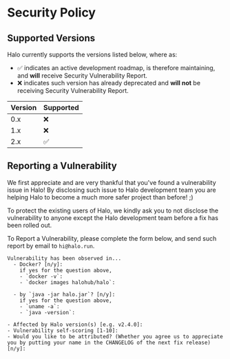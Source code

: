 # Security Policy

## Supported Versions

Halo currently supports the versions listed below, where as:

- :white_check_mark: indicates an active development roadmap, is therefore maintaining, and **will** receive Security
  Vulnerability Report.
- :x: indicates such version has already deprecated and **will not** be receiving Security Vulnerability Report.

| Version | Supported          |
| ------- | ------------------ |
| 0.x     | :x:                |
| 1.x     | :x:                |
| 2.x     | :white_check_mark: |

## Reporting a Vulnerability

We first appreciate and are very thankful that you've found a vulnerability issue in Halo! By disclosing such issue to
Halo development team you are helping Halo to become a much more safer project than before! ;)

To protect the existing users of Halo, we kindly ask you to not disclose the vulnerability to anyone except the Halo
development team before a fix has been rolled out.

To Report a Vulnerability, please complete the form below, and send such report by email to `hi@halo.run`.

```
Vulnerability has been observed in...
  - Docker? [n/y]: 
    if yes for the question above,
    - `docker -v`: 
    - `docker images halohub/halo`: 
  
  - by `java -jar halo.jar`? [n/y]: 
    if yes for the question above,
    - `uname -a`: 
    - `java -version`: 
 
- Affected by Halo version(s) [e.g. v2.4.0]: 
- Vulnerability self-scoring [1-10]: 
- Would you like to be attributed? (Whether you agree us to appreciate you by putting your name in the CHANGELOG of the next fix release) [n/y]: 
```
